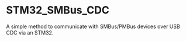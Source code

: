 # STM32_SMBus_CDC
A simple method to communicate with SMBus/PMBus devices over USB CDC via an STM32.
